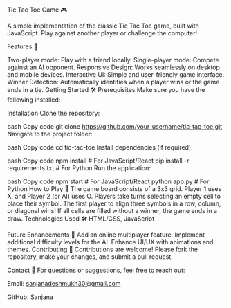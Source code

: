 Tic Tac Toe Game 🎮

A simple implementation of the classic Tic Tac Toe game, built with JavaScript. Play against another player or challenge the computer!

Features 🚀

Two-player mode: Play with a friend locally.
Single-player mode: Compete against an AI opponent.
Responsive Design: Works seamlessly on desktop and mobile devices.
Interactive UI: Simple and user-friendly game interface.
Winner Detection: Automatically identifies when a player wins or the game ends in a tie.
Getting Started 🛠️
Prerequisites
Make sure you have the following installed:

Installation
Clone the repository:

bash
Copy code
git clone https://github.com/your-username/tic-tac-toe.git
Navigate to the project folder:

bash
Copy code
cd tic-tac-toe
Install dependencies (if required):

bash
Copy code
npm install   # For JavaScript/React
pip install -r requirements.txt  # For Python
Run the application:

bash
Copy code
npm start  # For JavaScript/React
python app.py  # For Python
How to Play 🎲
The game board consists of a 3x3 grid.
Player 1 uses X, and Player 2 (or AI) uses O.
Players take turns selecting an empty cell to place their symbol.
The first player to align three symbols in a row, column, or diagonal wins!
If all cells are filled without a winner, the game ends in a draw.
Technologies Used 🛠️
HTML/CSS, JavaScript

Future Enhancements 🔮
Add an online multiplayer feature.
Implement additional difficulty levels for the AI.
Enhance UI/UX with animations and themes.
Contributing 🤝
Contributions are welcome! Please fork the repository, make your changes, and submit a pull request.


Contact 📧
For questions or suggestions, feel free to reach out:

Email: sanjanadeshmukh30@gmail.com

GitHub: Sanjana
